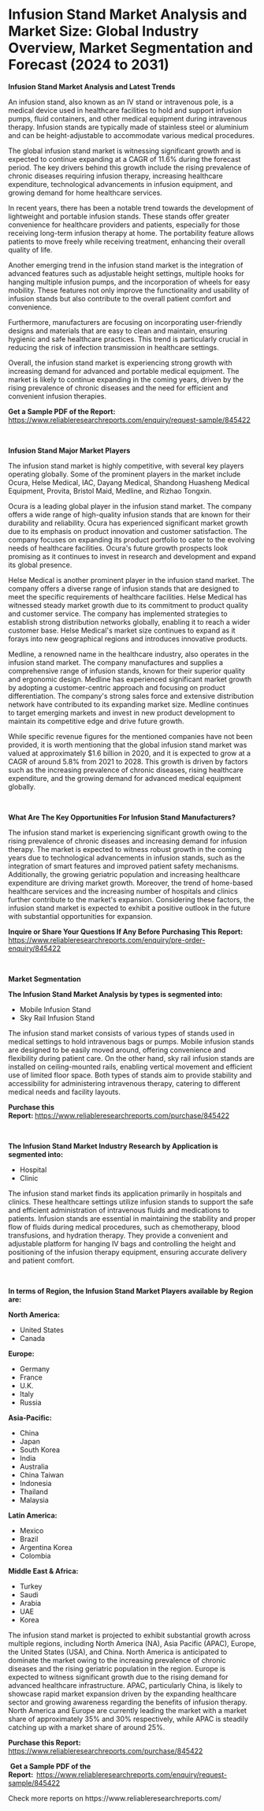 <p><h1>Infusion Stand Market Analysis and Market Size: Global Industry Overview, Market Segmentation and Forecast (2024 to 2031)</h1></p><p><strong>Infusion Stand Market Analysis and Latest Trends</strong></p>
<p><p>An infusion stand, also known as an IV stand or intravenous pole, is a medical device used in healthcare facilities to hold and support infusion pumps, fluid containers, and other medical equipment during intravenous therapy. Infusion stands are typically made of stainless steel or aluminium and can be height-adjustable to accommodate various medical procedures.</p><p>The global infusion stand market is witnessing significant growth and is expected to continue expanding at a CAGR of 11.6% during the forecast period. The key drivers behind this growth include the rising prevalence of chronic diseases requiring infusion therapy, increasing healthcare expenditure, technological advancements in infusion equipment, and growing demand for home healthcare services.</p><p>In recent years, there has been a notable trend towards the development of lightweight and portable infusion stands. These stands offer greater convenience for healthcare providers and patients, especially for those receiving long-term infusion therapy at home. The portability feature allows patients to move freely while receiving treatment, enhancing their overall quality of life.</p><p>Another emerging trend in the infusion stand market is the integration of advanced features such as adjustable height settings, multiple hooks for hanging multiple infusion pumps, and the incorporation of wheels for easy mobility. These features not only improve the functionality and usability of infusion stands but also contribute to the overall patient comfort and convenience.</p><p>Furthermore, manufacturers are focusing on incorporating user-friendly designs and materials that are easy to clean and maintain, ensuring hygienic and safe healthcare practices. This trend is particularly crucial in reducing the risk of infection transmission in healthcare settings.</p><p>Overall, the infusion stand market is experiencing strong growth with increasing demand for advanced and portable medical equipment. The market is likely to continue expanding in the coming years, driven by the rising prevalence of chronic diseases and the need for efficient and convenient infusion therapies.</p></p>
<p><strong>Get a Sample PDF of the Report:&nbsp;</strong> <a href="https://www.reliableresearchreports.com/enquiry/request-sample/845422">https://www.reliableresearchreports.com/enquiry/request-sample/845422</a></p>
<p>&nbsp;</p>
<p><strong>Infusion Stand Major Market Players</strong></p>
<p><p>The infusion stand market is highly competitive, with several key players operating globally. Some of the prominent players in the market include Ocura, Helse Medical, IAC, Dayang Medical, Shandong Huasheng Medical Equipment, Provita, Bristol Maid, Medline, and Rizhao Tongxin.</p><p>Ocura is a leading global player in the infusion stand market. The company offers a wide range of high-quality infusion stands that are known for their durability and reliability. Ocura has experienced significant market growth due to its emphasis on product innovation and customer satisfaction. The company focuses on expanding its product portfolio to cater to the evolving needs of healthcare facilities. Ocura's future growth prospects look promising as it continues to invest in research and development and expand its global presence.</p><p>Helse Medical is another prominent player in the infusion stand market. The company offers a diverse range of infusion stands that are designed to meet the specific requirements of healthcare facilities. Helse Medical has witnessed steady market growth due to its commitment to product quality and customer service. The company has implemented strategies to establish strong distribution networks globally, enabling it to reach a wider customer base. Helse Medical's market size continues to expand as it forays into new geographical regions and introduces innovative products.</p><p>Medline, a renowned name in the healthcare industry, also operates in the infusion stand market. The company manufactures and supplies a comprehensive range of infusion stands, known for their superior quality and ergonomic design. Medline has experienced significant market growth by adopting a customer-centric approach and focusing on product differentiation. The company's strong sales force and extensive distribution network have contributed to its expanding market size. Medline continues to target emerging markets and invest in new product development to maintain its competitive edge and drive future growth.</p><p>While specific revenue figures for the mentioned companies have not been provided, it is worth mentioning that the global infusion stand market was valued at approximately $1.6 billion in 2020, and it is expected to grow at a CAGR of around 5.8% from 2021 to 2028. This growth is driven by factors such as the increasing prevalence of chronic diseases, rising healthcare expenditure, and the growing demand for advanced medical equipment globally.</p></p>
<p>&nbsp;</p>
<p><strong>What Are The Key Opportunities For Infusion Stand Manufacturers?</strong></p>
<p><p>The infusion stand market is experiencing significant growth owing to the rising prevalence of chronic diseases and increasing demand for infusion therapy. The market is expected to witness robust growth in the coming years due to technological advancements in infusion stands, such as the integration of smart features and improved patient safety mechanisms. Additionally, the growing geriatric population and increasing healthcare expenditure are driving market growth. Moreover, the trend of home-based healthcare services and the increasing number of hospitals and clinics further contribute to the market's expansion. Considering these factors, the infusion stand market is expected to exhibit a positive outlook in the future with substantial opportunities for expansion.</p></p>
<p><strong>Inquire or Share Your Questions If Any Before Purchasing This Report:</strong> <a href="https://www.reliableresearchreports.com/enquiry/pre-order-enquiry/845422">https://www.reliableresearchreports.com/enquiry/pre-order-enquiry/845422</a></p>
<p>&nbsp;</p>
<p><strong>Market Segmentation</strong></p>
<p><strong>The Infusion Stand Market Analysis by types is segmented into:</strong></p>
<p><ul><li>Mobile Infusion Stand</li><li>Sky Rail Infusion Stand</li></ul></p>
<p><p>The infusion stand market consists of various types of stands used in medical settings to hold intravenous bags or pumps. Mobile infusion stands are designed to be easily moved around, offering convenience and flexibility during patient care. On the other hand, sky rail infusion stands are installed on ceiling-mounted rails, enabling vertical movement and efficient use of limited floor space. Both types of stands aim to provide stability and accessibility for administering intravenous therapy, catering to different medical needs and facility layouts.</p></p>
<p><strong>Purchase this Report:&nbsp;</strong><a href="https://www.reliableresearchreports.com/purchase/845422">https://www.reliableresearchreports.com/purchase/845422</a></p>
<p>&nbsp;</p>
<p><strong>The Infusion Stand Market Industry Research by Application is segmented into:</strong></p>
<p><ul><li>Hospital</li><li>Clinic</li></ul></p>
<p><p>The infusion stand market finds its application primarily in hospitals and clinics. These healthcare settings utilize infusion stands to support the safe and efficient administration of intravenous fluids and medications to patients. Infusion stands are essential in maintaining the stability and proper flow of fluids during medical procedures, such as chemotherapy, blood transfusions, and hydration therapy. They provide a convenient and adjustable platform for hanging IV bags and controlling the height and positioning of the infusion therapy equipment, ensuring accurate delivery and patient comfort.</p></p>
<p>&nbsp;</p>
<p><strong>In terms of Region, the Infusion Stand Market Players available by Region are:</strong></p>
<p>
    <p> <strong> North America: </strong>
        <ul>
            <li>United States</li>
            <li>Canada</li>
        </ul>
        </p> 
    <p> <strong> Europe: </strong>
        <ul>
            <li>Germany</li>
            <li>France</li>
            <li>U.K.</li>
            <li>Italy</li>
            <li>Russia</li>
        </ul>
        </p> 
    <p> <strong> Asia-Pacific: </strong>
        <ul>
            <li>China</li>
            <li>Japan</li>
            <li>South Korea</li>
            <li>India</li>
            <li>Australia</li>
            <li>China Taiwan</li>
            <li>Indonesia</li>
            <li>Thailand</li>
            <li>Malaysia</li>
        </ul>
        </p> 
    <p> <strong> Latin America: </strong>
        <ul>
            <li>Mexico</li>
            <li>Brazil</li>
            <li>Argentina Korea</li>
            <li>Colombia</li>
        </ul>
        </p> 
    <p> <strong> Middle East & Africa: </strong>
        <ul>
            <li>Turkey</li>
            <li>Saudi</li>
            <li>Arabia</li>
            <li>UAE</li>
            <li>Korea</li>
        </ul>
    </p>
    </p>
<p><p>The infusion stand market is projected to exhibit substantial growth across multiple regions, including North America (NA), Asia Pacific (APAC), Europe, the United States (USA), and China. North America is anticipated to dominate the market owing to the increasing prevalence of chronic diseases and the rising geriatric population in the region. Europe is expected to witness significant growth due to the rising demand for advanced healthcare infrastructure. APAC, particularly China, is likely to showcase rapid market expansion driven by the expanding healthcare sector and growing awareness regarding the benefits of infusion therapy. North America and Europe are currently leading the market with a market share of approximately 35% and 30% respectively, while APAC is steadily catching up with a market share of around 25%.</p></p>
<p><strong>Purchase this Report: </strong><a href="https://www.reliableresearchreports.com/purchase/845422">https://www.reliableresearchreports.com/purchase/845422</a></p>
<p>&nbsp;<strong>Get a Sample PDF of the Report:&nbsp;&nbsp;</strong><a href="https://www.reliableresearchreports.com/enquiry/request-sample/845422">https://www.reliableresearchreports.com/enquiry/request-sample/845422</a></p>
<p><strong></strong></p>
<p>Check more reports on https://www.reliableresearchreports.com/</p>